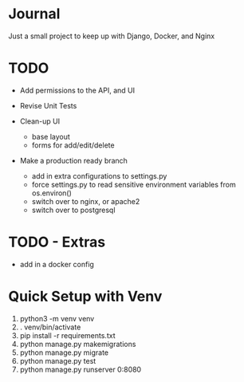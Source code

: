 # Journal
Just a small project to keep up with Django, Docker, and Nginx

# TODO
- Add permissions to the API, and UI
- Revise Unit Tests
- Clean-up UI
  - base layout
  - forms for add/edit/delete

- Make a production ready branch
  - add in extra configurations to settings.py
  - force settings.py to read sensitive environment variables from os.environ()
  - switch over to nginx, or apache2
  - switch over to postgresql

# TODO - Extras
- add in a docker config
  

# Quick Setup with Venv
1. python3 -m venv venv
2. . venv/bin/activate
3. pip install -r requirements.txt
4. python manage.py makemigrations
5. python manage.py migrate
6. python manage.py test
7. python manage.py runserver 0:8080


